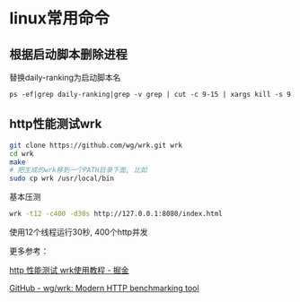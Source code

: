 # linux常用命令

## 根据启动脚本删除进程

替换daily-ranking为启动脚本名

```
ps -ef|grep daily-ranking|grep -v grep | cut -c 9-15 | xargs kill -s 9
```

## http性能测试wrk

```bash
git clone https://github.com/wg/wrk.git wrk
cd wrk
make
# 把生成的wrk移到一个PATH目录下面, 比如
sudo cp wrk /usr/local/bin
```

基本压测

```bash
wrk -t12 -c400 -d30s http://127.0.0.1:8080/index.html
```

使用12个线程运行30秒, 400个http并发

更多参考：

[http 性能测试 wrk使用教程 - 掘金](https://juejin.im/post/6844903550288396296)

[GitHub - wg/wrk: Modern HTTP benchmarking tool](https://github.com/wg/wrk)
